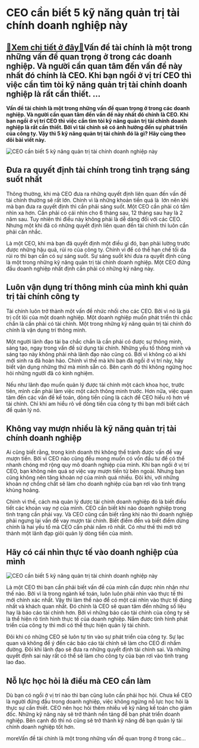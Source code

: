 CEO cần biết 5 kỹ năng quản trị tài chính doanh nghiệp này
==========================================================

[:gift:Xem chi tiết ở đây:gift:](https://hddtvn.com/ceo-can-biet-5-ky-nang-quan-tri-tai-chinh-doanh-nghiep-nay/)Vấn đề tài chính là một trong những vấn đề quan trọng ở trong các doanh nghiệp. Và người cần quan tâm đến vấn đề này nhất đó chính là CEO. Khi bạn ngồi ở vị trí CEO thì việc cần tìm tòi kỹ năng quản trị tài chính doanh nghiệp là rất cần thiết. …
-----------------------------------------------------------------------------------------------------------------------------------------------------------------------------------------------------------------------------------------------------

**Vấn đề tài chính là một trong những vấn đề quan trọng ở trong các doanh nghiệp. Và người cần quan tâm đến vấn đề này nhất đó chính là CEO. Khi bạn ngồi ở vị trí CEO thì việc cần tìm tòi kỹ năng quản trị tài chính doanh nghiệp là rất cần thiết. Bởi vì tài chính sẽ có ảnh hưởng đến sự phát triển của công ty. Vậy thì 5 kỹ năng quản trị tài chính đó là gì? Hãy cùng theo dõi bài viết này.**


![CEO cần biết 5 kỹ năng quản trị tài chính doanh nghiệp này](https://hddtvn.com/wp-content/uploads/2021/01/financialplan.jpg)


Đưa ra quyết định tài chính trong tình trạng sáng suốt nhất
-----------------------------------------------------------


Thông thường, khi mà CEO đưa ra những quyết định liên quan đến vấn đề tài chính thường sẽ rất lớn. Chính vì là những khoản tiền quá là  lớn nên khi mà bạn đưa ra quyết định thì cần phải sáng suốt. Một CEO cần phải có tầm nhìn xa hơn. Cần phải có cái nhìn cho 6 tháng sau, 12 tháng sau hay là 2 năm sau. Tuy nhiên thì điều này không phải là dễ dàng đối với các CEO. Nhưng một khi đã có những quyết định liên quan đến tài chính thì luôn cần phải cân nhắc.


Là một CEO, khi mà bạn đã quyết định một điều gì đó, bạn phải lường trước được những hậu quả, rủi ro của công ty. Chính vì để có thể hạn chế tối đa rủi ro thì bạn cần có sự sáng suốt. Sự sáng suốt khi đưa ra quyết định cũng là một trong những kỹ năng quản trị tài chính doanh nghiệp. Một CEO đứng đầu doanh nghiệp nhất định cần phải có những kỹ năng này.


Luôn vận dụng trí thông minh của mình khi quản trị tài chính công ty
--------------------------------------------------------------------


Tài chính luôn trở thành một vấn đề nhức nhối cho các CEO. Bởi vì nó là giá trị cốt lõi của một doanh nghiệp. Một doanh nghiệp muốn phát triển thì chắc chắn là cần phải có tài chính. Một trong những kỹ năng quản trị tài chính đó chính là vận dụng trí thông minh.


Một người lãnh đạo tài ba chắc chắn là cần phải có được sự thông minh, sáng tạo, ngay trong vấn đề sử dụng tài chính. Những yếu tố thông minh và sáng tạo này không phải nhà lãnh đạo nào cũng có. Bởi vì không có ai khi mới sinh ra đã hoàn hảo. Chính vì thế mà khi bạn đã ngồi ở vị trí này, hãy biết vận dụng những thứ mà mình sẵn có. Bên cạnh đó thì không ngừng học hỏi những người đã có kinh nghiệm.


Nếu như lãnh đạo muốn quản lý được tài chính một cách khoa học, trước tiên, mình cần phải làm việc một cách thông minh trước. Hơn nữa, việc quan tâm đến các vấn đề kế toán, dòng tiền cũng là cách để CEO hiểu rõ hơn về tài chính. Chỉ khi am hiểu rõ về dòng tiền của công ty thì bạn mới biết cách để quản lý nó.


Không vay mượn nhiều là kỹ năng quản trị tài chính doanh nghiệp
---------------------------------------------------------------


Ai cũng biết rằng, trong kinh doanh thì không thể tránh được vấn đề vay mượn tiền. Bởi vì CEO nào cũng đều mong muốn có vốn đầu tư để có thể nhanh chóng mở rộng quy mô doanh nghiệp của mình. Khi bạn ngồi ở vị trí CEO, bạn không nên quá sợ việc vay mượn tiền từ bên ngoài. Nhưng bạn cũng không nên tăng khoản nợ của mình quá nhiều. Đôi khi, với những khoản nợ chồng chất sẽ làm cho doanh nghiệp của bạn rơi vào tình trạng khùng hoảng.


Chính vì thế, cách mà quản lý được tài chính doanh nghiệp đó là biết điều tiết các khoản vay nợ của mình. CEO cần biết khi nào doanh nghiệp trong tình trạng cần phải vay. Và CEO cũng cần biết rằng khi nào thì doanh nghiệp phải ngưng lại vấn đề vay mượn tài chính. Biết điểm đến và biết điểm dừng chính là hai yếu tố mà CEO cần phải nắm rõ nhất. Có như thế thì mới trở thành một lãnh đạp giỏi quản lý dòng tiền của mình.


Hãy có cái nhìn thực tế vào doanh nghiệp của mình
-------------------------------------------------


![CEO cần biết 5 kỹ năng quản trị tài chính doanh nghiệp này](https://hddtvn.com/wp-content/uploads/2021/01/cashflow.jpg)


Là một CEO thì bạn cần phải biết vấn đề của mình cần được nhìn nhận như thế nào. Bởi vì là trong ngành kế toán, luôn luôn phải nhìn vào thực tế thì mới chính xác nhất. Vậy thì làm thế nào để có một cái nhìn vào thực tế đúng nhất và khách quan nhất. Đó chính là CEO sẽ quan tâm đến những số liệu hay là báo cáo tài chính hơn. Bởi vì những báo cáo tài chính của công ty sẽ là thể hiện rõ tình hình thực tế của doanh nghiệp. Nắm đươc tình hình phát triển của công ty thì mới có thể thực hiện quản lý tài chính.


Đôi khi có những CEO sẽ luôn tự tin vào sự phát triển của công ty. Sự lạc quan và không để ý đến các báo cáo tài chính sẽ làm cho CEO đi nhầm đường. Đôi khi lãnh đạo sẽ đưa ra những quyết định tài chính sai. Và những quyết định sai này rất có thể sẽ làm cho công ty của bạn rơi vào tình trạng lao đao.


Nỗ lực học hỏi là điều mà CEO cần làm
-------------------------------------


Dù bạn có ngồi ở vị trí nào thì bạn cũng luôn cần phải học hỏi. Chưa kể CEO là người đứng đầu trong doanh nghiệp, việc không ngừng nỗ lực học hỏi là thực sự cần thiết. CEO nên học hỏi thêm nhiều về kỹ năng kế toán cho giám đốc. Những kỹ năng này sẽ trở thành nền tảng để bạn phát triển doanh nghiệp. Bên cạnh đó thì nó cũng sẽ trở thành kỹ năng để bạn quản lý tài chính doanh nghiệp tốt hơn.


moreVấn đề tài chính là một trong những vấn đề quan trọng ở trong các…

